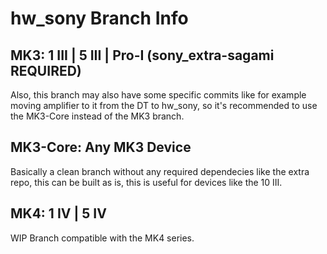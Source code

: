 # hw_sony Branch Info

## MK3: 1 III | 5 III | Pro-I (sony_extra-sagami REQUIRED)

Also, this branch may also have some specific commits like for example moving amplifier to it from the DT to hw_sony, so it's recommended to use the MK3-Core instead of the MK3 branch.

## MK3-Core: Any MK3 Device
Basically a clean branch without any required dependecies like the extra repo, this can be built as is, this is useful for devices like the 10 III.

## MK4: 1 IV | 5 IV
WIP Branch compatible with the MK4 series.